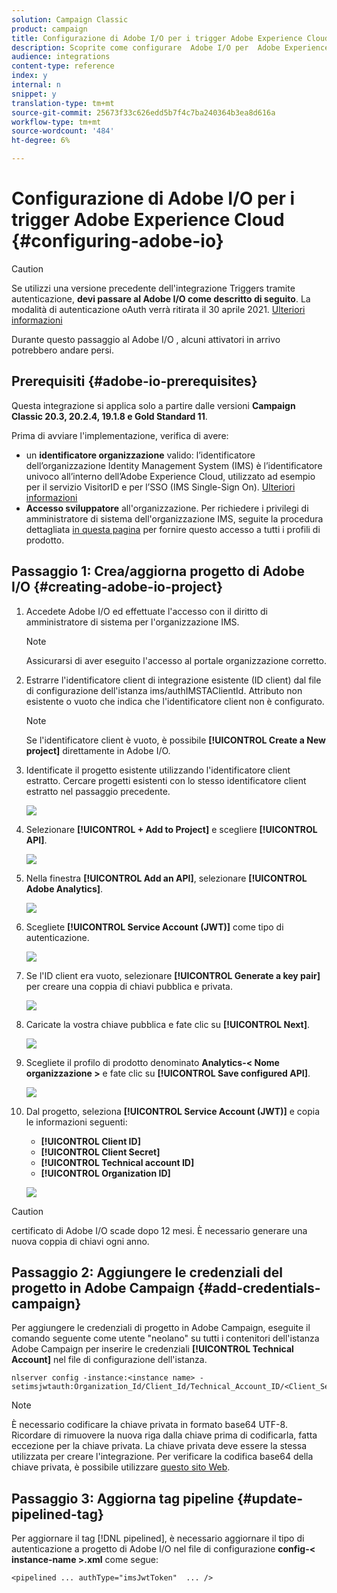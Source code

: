 ```yaml
---
solution: Campaign Classic
product: campaign
title: Configurazione di Adobe I/O per i trigger Adobe Experience Cloud
description: Scoprite come configurare  Adobe I/O per  Adobe Experience Cloud Triggers
audience: integrations
content-type: reference
index: y
internal: n
snippet: y
translation-type: tm+mt
source-git-commit: 25673f33c626edd5b7f4c7ba240364b3ea8d616a
workflow-type: tm+mt
source-wordcount: '484'
ht-degree: 6%

---
```



# Configurazione di Adobe I/O per i trigger Adobe Experience Cloud {#configuring-adobe-io}

>[!CAUTION]
>
>Se utilizzi una versione precedente dell&#39;integrazione Triggers tramite autenticazione, **devi passare al Adobe I/O  come descritto di seguito**. La modalità di autenticazione oAuth verrà ritirata il 30 aprile 2021. [Ulteriori informazioni](https://experienceleaguecommunities.adobe.com/t5/adobe-analytics-discussions/adobe-analytics-legacy-api-end-of-life-notice/td-p/385411)
>
>Durante questo passaggio al Adobe I/O , alcuni attivatori in arrivo potrebbero andare persi.

## Prerequisiti {#adobe-io-prerequisites}

Questa integrazione si applica solo a partire dalle versioni **Campaign Classic 20.3, 20.2.4, 19.1.8 e Gold Standard 11**.

Prima di avviare l&#39;implementazione, verifica di avere:

* un **identificatore organizzazione** valido: l’identificatore dell’organizzazione  Identity Management System (IMS) è l’identificatore univoco all’interno dell’Adobe Experience Cloud, utilizzato ad esempio per il servizio VisitorID e per l’SSO (IMS Single-Sign On). [Ulteriori informazioni](https://experienceleague.adobe.com/docs/core-services/interface/manage-users-and-products/organizations.html)
* **Accesso sviluppatore** all&#39;organizzazione.  Per richiedere i privilegi di amministratore di sistema dell&#39;organizzazione IMS, seguite la procedura dettagliata [in questa pagina](https://helpx.adobe.com/enterprise/admin-guide.html/enterprise/using/manage-developers.ug.html) per fornire questo accesso a tutti i profili di prodotto.

## Passaggio 1: Crea/aggiorna  progetto di Adobe I/O {#creating-adobe-io-project}

1. Accedete  Adobe I/O ed effettuate l&#39;accesso con il diritto di amministratore di sistema per l&#39;organizzazione IMS.

   >[!NOTE]
   >
   > Assicurarsi di aver eseguito l&#39;accesso al portale organizzazione corretto.

1. Estrarre l&#39;identificatore client di integrazione esistente (ID client) dal file di configurazione dell&#39;istanza ims/authIMSTAClientId. Attributo non esistente o vuoto che indica che l&#39;identificatore client non è configurato.

   >[!NOTE]
   >
   >Se l&#39;identificatore client è vuoto, è possibile **[!UICONTROL Create a New project]** direttamente in  Adobe I/O.

1. Identificate il progetto esistente utilizzando l&#39;identificatore client estratto. Cercare progetti esistenti con lo stesso identificatore client estratto nel passaggio precedente.

   ![](assets/do-not-localize/adobe_io_8.png)

1. Selezionare **[!UICONTROL + Add to Project]** e scegliere **[!UICONTROL API]**.

   ![](assets/do-not-localize/adobe_io_1.png)

1. Nella finestra **[!UICONTROL Add an API]**, selezionare **[!UICONTROL Adobe Analytics]**.

   ![](assets/do-not-localize/adobe_io_2.png)

1. Scegliete **[!UICONTROL Service Account (JWT)]** come tipo di autenticazione.

   ![](assets/do-not-localize/adobe_io_3.png)

1. Se l&#39;ID client era vuoto, selezionare **[!UICONTROL Generate a key pair]** per creare una coppia di chiavi pubblica e privata.

   ![](assets/do-not-localize/adobe_io_4.png)

1. Caricate la vostra chiave pubblica e fate clic su **[!UICONTROL Next]**.

   ![](assets/do-not-localize/adobe_io_5.png)

1. Scegliete il profilo di prodotto denominato **Analytics-&lt; Nome organizzazione >** e fate clic su **[!UICONTROL Save configured API]**.

   ![](assets/do-not-localize/adobe_io_6.png)

1. Dal progetto, seleziona **[!UICONTROL Service Account (JWT)]** e copia le informazioni seguenti:
   * **[!UICONTROL Client ID]**
   * **[!UICONTROL Client Secret]**
   * **[!UICONTROL Technical account ID]**
   * **[!UICONTROL Organization ID]**

   ![](assets/do-not-localize/adobe_io_7.png)

>[!CAUTION]
>
> certificato di Adobe I/O scade dopo 12 mesi. È necessario generare una nuova coppia di chiavi ogni anno.

## Passaggio 2: Aggiungere le credenziali del progetto in  Adobe Campaign {#add-credentials-campaign}

Per aggiungere le credenziali di progetto in  Adobe Campaign, eseguite il comando seguente come utente &quot;neolano&quot; su tutti i contenitori dell&#39;istanza Adobe Campaign  per inserire le credenziali **[!UICONTROL Technical Account]** nel file di configurazione dell&#39;istanza.

```
nlserver config -instance:<instance name> -setimsjwtauth:Organization_Id/Client_Id/Technical_Account_ID/<Client_Secret>/<Base64_encoded_Private_Key>
```

>[!NOTE]
>
>È necessario codificare la chiave privata in formato base64 UTF-8. Ricordare di rimuovere la nuova riga dalla chiave prima di codificarla, fatta eccezione per la chiave privata. La chiave privata deve essere la stessa utilizzata per creare l&#39;integrazione. Per verificare la codifica base64 della chiave privata, è possibile utilizzare [questo sito Web](https://www.base64encode.org/).

## Passaggio 3: Aggiorna tag pipeline {#update-pipelined-tag}

Per aggiornare il tag [!DNL pipelined], è necessario aggiornare il tipo di autenticazione a  progetto di Adobe I/O nel file di configurazione **config-&lt; instance-name >.xml** come segue:

```
<pipelined ... authType="imsJwtToken"  ... />
```
